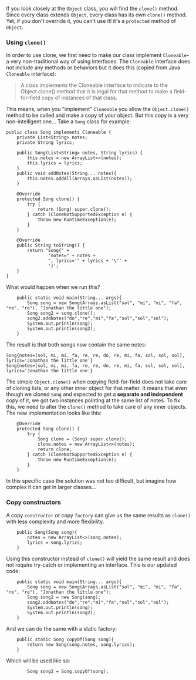 If you look closely at the `Object` class, you will find the `clone()` method. Since every class extends `Object`, every class has its own `clone()` method.
Yet, if you don't override it, you can't use it! it's a `protected` method of `Object`.

### Using `clone()`
In order to use clone, we first need to make our class implement `Cloneable`- a very non-traditional way of using interfaces.
The `Cloneable` interface does not include any methods or behaviors but it does this (copied from Java `Cloneable` interface):

> A class implements the Cloneable interface to indicate to the Object.clone() method that it is legal for that method to make a field-for-field copy of instances of that class.

This means, when you "implement" `Cloneable` you allow the `Object.clone()` method to be called and make a copy of your object.
But this copy is a very non-intelligent one...
Take a `Song` class for example:
```
public class Song implements Cloneable {
    private List<String> notes;
    private String lyrics;

    public Song(List<String> notes, String lyrics) {
        this.notes = new ArrayList<>(notes);
        this.lyrics = lyrics;
    }
    public void addNotes(String... notes){
        this.notes.addAll(Arrays.asList(notes));
    }

    @Override
    protected Song clone() {
        try {
            return (Song) super.clone();
        } catch (CloneNotSupportedException e) {
            throw new RuntimeException(e);
        }
    }

    @Override
    public String toString() {
        return "Song{" +
                "notes=" + notes +
                ", lyrics='" + lyrics + '\'' +
                '}';
    }
}
```
What would happen when we run this?
```
    public static void main(String... args){
        Song song = new Song(Arrays.asList("sol", "mi", "mi", "fa", "re", "re"), "Jonathan the little one");
        Song song2 = song.clone();
        song2.addNotes("do","re","mi","fa","sol","sol","sol");
        System.out.println(song);
        System.out.println(song2);
    }
```
The result is that both songs now contain the same notes:
```
Song{notes=[sol, mi, mi, fa, re, re, do, re, mi, fa, sol, sol, sol], lyrics='Jonathan the little one'}
Song{notes=[sol, mi, mi, fa, re, re, do, re, mi, fa, sol, sol, sol], lyrics='Jonathan the little one'}
```
The simple `Object.clone()` when copying field-for-field does not take care of cloning lists, or any other inner object for that matter.
It means that even though we cloned `Song` and expected to get a <b>separate and independent</b> copy of it, we got two instances pointing at the same list of notes.
To fix this, we need to alter the `clone()` method to take care of any inner objects.
The new implementation looks like this:
```
    @Override
    protected Song clone() {
        try {
            Song clone = (Song) super.clone();
            clone.notes = new ArrayList<>(notes);
            return clone;
        } catch (CloneNotSupportedException e) {
            throw new RuntimeException(e);
        }
    }
```
In this specific case the solution was not too difficult, but imagine how complex it can get in larger classes...

### Copy constructors
A copy `constructor` or copy `factory` can give us the same results as `clone()` with less complexity and more flexibility.
```
    public Song(Song song){
        notes = new ArrayList<>(song.notes);
        lyrics = song.lyrics;
    }
```
Using this constructor instead of `clone()` will yield the same result and does not require try-catch or implementing an interface.
This is our updated code:
```
    public static void main(String... args){
        Song song = new Song(Arrays.asList("sol", "mi", "mi", "fa", "re", "re"), "Jonathan the little one");
        Song song2 = new Song(song);
        song2.addNotes("do","re","mi","fa","sol","sol","sol");
        System.out.println(song);
        System.out.println(song2);
    }
```
And we can do the same with a static factory:
```
    public static Song copyOf(Song song){
        return new Song(song.notes, song.lyrics);
    }
```
Which will be used like so:
```
        Song song2 = Song.copyOf(song);
```